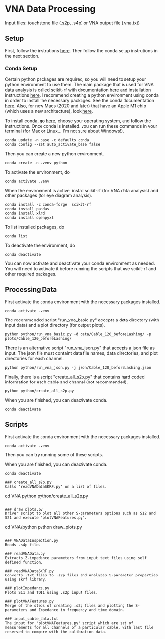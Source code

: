 # VNA Data Processing

Input files: touchstone file (.s2p, .s4p) or VNA output file (.vna.txt)

## Setup

First, follow the instrutions [here](https://github.com/ku-cms/eLink_Instrumentation).
Then follow the conda setup instrutions in the next section.

### Conda Setup

Certain python packages are required, so you will need to setup your python environment to use them.
The main package that is used for VNA data analysis is called scikit-rf with documentation [here](https://scikit-rf.readthedocs.io/en/latest/index.html) and installation instructions [here](https://scikit-rf.readthedocs.io/en/latest/tutorials/Installation.html).
I recommend creating a python environment using conda in order to install the necessary packages.
See the conda documentation [here](https://conda.io/projects/conda/en/latest/user-guide/getting-started.html).
Also, for new Macs (2020 and later) that have an Apple M1 chip (which uses a new architecture), look [here](https://www.jimbobbennett.io/installing-scikit-learn-on-an-apple-m1/).

To install conda, go [here](https://docs.conda.io/projects/continuumio-conda/en/latest/user-guide/install/index.html), choose your operating system, and follow the instructions.
Once conda is installed, you can run these commands in your terminal (for Mac or Linux... I'm not sure about Windows!).
```
conda update -n base -c defaults conda
conda config --set auto_activate_base false
```
Then you can create a new python environment.
```
conda create -n .venv python
```
To activate the environment, do
```
conda activate .venv
```
When the environment is active, install scikit-rf (for VNA data analysis) and other packages (for eye diagram analysis).
```
conda install -c conda-forge  scikit-rf
conda install pandas
conda install xlrd
conda install openpyxl
```
To list installed packages, do
```
conda list
```
To deactivate the environment, do
```
conda deactivate
```
You can now activate and deactivate your conda environment as needed.
You will need to activate it before running the scripts that use scikit-rf and other required packages.

## Processing Data

First activate the conda environment with the necessary packages installed.
```
conda activate .venv
```

The recommended script "run_vna_basic.py" accepts a data directory (with input data) and a plot directory (for output plots).
```
python python/run_vna_basic.py -d data/Cable_120_beforeLashing/ -p plots/Cable_120_beforeLashing/
```

There is an alternative script "run_vna_json.py" that accepts a json file as input.
The json file must containt data file names, data directories, and plot directories for each channel.
```
python python/run_vna_json.py -j json/Cable_120_beforeLashing.json
```

Finally, there is a script "create_all_s2p.py" that contains hard coded information for each cable and channel (not recommended).
```
python python/create_all_s2p.py
```

When you are finished, you can deactivate conda.
```
conda deactivate
```

## Scripts

First activate the conda environment with the necessary packages installed.
```
conda activate .venv
```

Then you can try running some of these scripts.

When you are finished, you can deactivate conda.
```
conda deactivate

### create_all_s2p.py
Calls 'readVNADataSKRF.py' on a list of files.
```
cd VNA
python python/create_all_s2p.py
```

### draw_plots.py 
Driver script to plot all other S-parameters options such as S12 and S21 and execute 'plotVNAFeatures.py'. 
```
cd VNA/python
python draw_plots.py
```

### VNADataInspection.py
Reads .s4p file.

### readVNAData.py
Extracts Z-impedance parameters from input text files using self defined function.

### readVNADataSKRF.py
Converts .txt files to .s2p files and analyzes S-parameter properties using skrf library.

### plotImpedance.py
Plots S11 and TD11 using .s2p input files.

### plotVNAFeatures.py
Merge of the steps of creating .s2p files and plotting the S-parameters and Impedance in frequency and time domain.

### input_cable_data.txt
The input for 'plotVNAFeatures.py' script which are set of measurements for all channels of a particular cable, with last file reserved to compare with the calibration data. 

